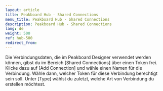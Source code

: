 ```yaml
---
layout: article
title: Peakboard Hub - Shared Connections 
menu_title: Peakboard Hub - Shared Connections 
description: Peakboard Hub - Shared Connections 
lang: de
weight: 500
ref: hub-500
redirect_from:
---
```

Die Verbindungsdaten, die im Peakboard Designer verwendet werden können, gibst du im Bereich [Shared Connections] über einen Token frei. 
Klicke dazu auf [Add Connection] und wähle einen Namen für die Verbindung. 
Wähle dann, welcher Token für diese Verbindung berechtigt sein soll. 
Unter [Type] wählst du zuletzt, welche Art von Verbindung du erstellen möchtest.
